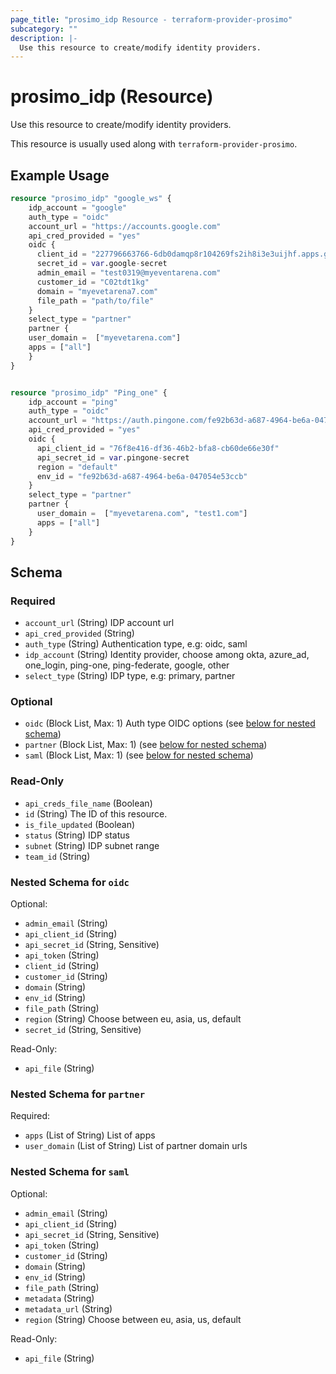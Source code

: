 ```yaml
---
page_title: "prosimo_idp Resource - terraform-provider-prosimo"
subcategory: ""
description: |-
  Use this resource to create/modify identity providers.
---
```


# prosimo_idp (Resource)

Use this resource to create/modify identity providers.

This resource is usually used along with `terraform-provider-prosimo`.



## Example Usage

```terraform
resource "prosimo_idp" "google_ws" {
    idp_account = "google"
    auth_type = "oidc"
    account_url = "https://accounts.google.com"
    api_cred_provided = "yes"
    oidc {
      client_id = "227796663766-6db0damqp8r104269fs2ih8i3e3uijhf.apps.googleusercontent.com"
      secret_id = var.google-secret
      admin_email = "test0319@myeventarena.com"
      customer_id = "C02tdt1kg"
      domain = "myevetarena7.com"
      file_path = "path/to/file"
    }
    select_type = "partner"
    partner {
    user_domain =  ["myevetarena.com"]
    apps = ["all"]
    }
}


resource "prosimo_idp" "Ping_one" {
    idp_account = "ping"
    auth_type = "oidc"
    account_url = "https://auth.pingone.com/fe92b63d-a687-4964-be6a-047054e53ccb"
    api_cred_provided = "yes"
    oidc {
      api_client_id = "76f8e416-df36-46b2-bfa8-cb60de66e30f"
      api_secret_id = var.pingone-secret
      region = "default"
      env_id = "fe92b63d-a687-4964-be6a-047054e53ccb"
    }
    select_type = "partner"
    partner {
      user_domain =  ["myevetarena.com", "test1.com"]
      apps = ["all"]
    }
}
```

<!-- schema generated by tfplugindocs -->
## Schema

### Required

- `account_url` (String) IDP account url
- `api_cred_provided` (String)
- `auth_type` (String) Authentication type, e.g: oidc, saml
- `idp_account` (String) Identity provider, choose among okta, azure_ad, one_login, ping-one, ping-federate, google, other
- `select_type` (String) IDP type, e.g: primary, partner

### Optional

- `oidc` (Block List, Max: 1) Auth type OIDC options (see [below for nested schema](#nestedblock--oidc))
- `partner` (Block List, Max: 1) (see [below for nested schema](#nestedblock--partner))
- `saml` (Block List, Max: 1) (see [below for nested schema](#nestedblock--saml))

### Read-Only

- `api_creds_file_name` (Boolean)
- `id` (String) The ID of this resource.
- `is_file_updated` (Boolean)
- `status` (String) IDP status
- `subnet` (String) IDP subnet range
- `team_id` (String)

<a id="nestedblock--oidc"></a>
### Nested Schema for `oidc`

Optional:

- `admin_email` (String)
- `api_client_id` (String)
- `api_secret_id` (String, Sensitive)
- `api_token` (String)
- `client_id` (String)
- `customer_id` (String)
- `domain` (String)
- `env_id` (String)
- `file_path` (String)
- `region` (String) Choose between eu, asia, us, default
- `secret_id` (String, Sensitive)

Read-Only:

- `api_file` (String)


<a id="nestedblock--partner"></a>
### Nested Schema for `partner`

Required:

- `apps` (List of String) List of apps
- `user_domain` (List of String) List of partner domain urls


<a id="nestedblock--saml"></a>
### Nested Schema for `saml`

Optional:

- `admin_email` (String)
- `api_client_id` (String)
- `api_secret_id` (String, Sensitive)
- `api_token` (String)
- `customer_id` (String)
- `domain` (String)
- `env_id` (String)
- `file_path` (String)
- `metadata` (String)
- `metadata_url` (String)
- `region` (String) Choose between eu, asia, us, default

Read-Only:

- `api_file` (String)


